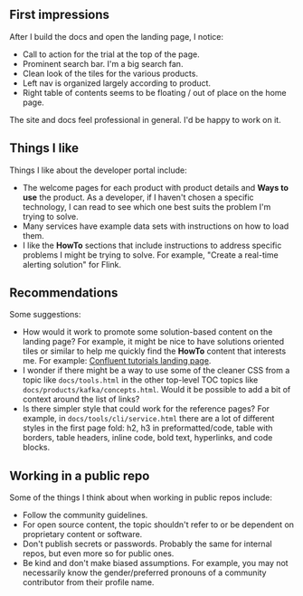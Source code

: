 
## First impressions

After I build the docs and open the landing page, I notice:
- Call to action for the trial at the top of the page.
- Prominent search bar. I'm a big search fan.
- Clean look of the tiles for the various products.
- Left nav is organized largely according to product.
- Right table of contents seems to be floating / out of place on the home page.

The site and docs feel professional in general. I'd be happy to work on it.

## Things I like

Things I like about the developer portal include:

- The welcome pages for each product with product details and **Ways to use** the product. As a developer, if I haven't chosen a specific technology, I can read to see which one best suits the problem I'm trying to solve. 
- Many services have example data sets with instructions on how to load them.
- I like the **HowTo** sections that include instructions to address specific problems I might be trying to solve. For example, "Create a real-time alerting solution" for Flink. 

## Recommendations

Some suggestions:
- How would it work to promote some solution-based content on the landing page? For example, it might be nice to have solutions oriented tiles or similar to help me quickly find the **HowTo** content that interests me. For example: [Confluent tutorials landing page](https://developer.confluent.io/tutorials/).
- I wonder if there might be a way to use some of the cleaner CSS from a topic like `docs/tools.html` in the other top-level TOC topics like `docs/products/kafka/concepts.html`. Would it be possible to add a bit of context around the list of links?
- Is there simpler style that could work for the reference pages? For example, in `docs/tools/cli/service.html` there are a lot of different styles in the first page fold: h2, h3 in preformatted/code, table with borders, table headers, inline code, bold text, hyperlinks, and code blocks.

## Working in a public repo

Some of the things I think about when working in public repos include:
- Follow the community guidelines.
- For open source content, the topic shouldn't refer to or be dependent on proprietary content or software.
- Don't publish secrets or passwords. Probably the same for internal repos, but even more so for public ones.
- Be kind and don't make biased assumptions. For example, you may not necessarily know the gender/preferred pronouns of a community contributor from their profile name.
